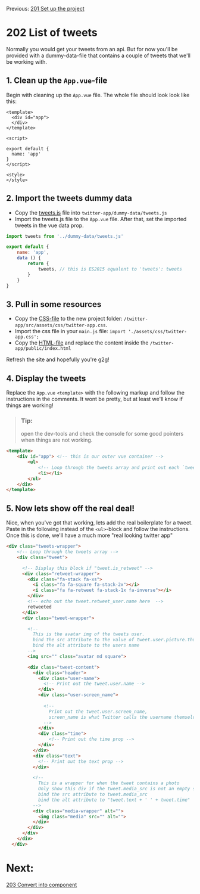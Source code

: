 Previous: [201 Set up the project](./201-setup.md)
# 202 List of tweets
Normally you would get your tweets from an api. But for now you'll be provided with a dummy-data-file that contains a couple of tweets that we'll be working with. 

## 1. Clean up the `App.vue`-file
Begin with cleaning up the `App.vue` file. The whole file should look look like this:

```vue
<template>
  <div id="app">
  </div>
</template>

<script>

export default {
  name: 'app'
}
</script>

<style>
</style>

```

## 2. Import the tweets dummy data
- Copy the [tweets.js](../../resources/twitter-app/tweets.js) file into `twitter-app/dummy-data/tweets.js`
- Import the tweets.js file to the `App.vue` file. After that, set the imported tweets in the vue data prop.

```javascript
import tweets from '../dummy-data/tweets.js'

export default {
    name: 'app',
    data () {
        return {
            tweets, // this is ES2015 equalent to 'tweets': tweets
        }
    }
}
```

## 3. Pull in some resources
- Copy the [CSS-file](../../resources/twitter-app/twitter-app.css) to the new project folder: `/twitter-app/src/assets/css/twitter-app.css`.
- Import the css file in your `main.js` file: `import './assets/css/twitter-app.css';`
- Copy the [HTML-file](../../resources/twitter-app/index.html) and replace the content inside the `/twitter-app/public/index.html`

Refresh the site and hopefully you're g2g!

## 4. Display the tweets
Replace the `App.vue` `<template>` with the following markup and follow the instructions in the comments. It wont be pretty, but at least we'll know if things are working!

>### Tip:
>open the dev-tools and check the console for some good pointers when things are not working.

```html
<template>
    <div id="app"> <!-- this is our outer vue container -->
        <ul>
            <!-- Loop through the tweets array and print out each `tweet.text` value -->
            <li></li>
        </ul>
    </div>
</template>
```

## 5. Now lets show off the real deal!
Nice, when you've got that working, lets add the real boilerplate for a tweet. Paste in the following instead of the `<ul>`-block and follow the instructions.
Once this is done, we'll have a much more "real looking twitter app"

```html
<div class="tweets-wrapper">
    <!-- Loop through the tweets array -->
    <div class="tweet">

      <!-- Display this block if "tweet.is_retweet" -->
      <div class="retweet-wrapper">
        <div class="fa-stack fa-xs">
          <i class="fa fa-square fa-stack-2x"></i>
          <i class="fa fa-retweet fa-stack-1x fa-inverse"></i>
        </div>
        <!-- echo out the tweet.retweet_user.name here  -->
        retweeted
      </div>
      <div class="tweet-wrapper">

        <!--
          This is the avatar img of the tweets user. 
          bind the src attribute to the value of tweet.user.picture.thumbnail
          bind the alt attribute to the users name
        -->
        <img src="" class="avatar md square">

        <div class="tweet-content">
          <div class="header">
            <div class="user-name">
              <!-- Print out the tweet.user.name -->
            </div>
            <div class="user-screen_name">
              
              <!-- 
                Print out the tweet.user.screen_name,
                screen_name is what Twitter calls the username themselves
              -->
            </div>
            <div class="time">
                <!-- Print out the time prop -->
            </div>
          </div>
          <div class="text">
            <!-- Print out the text prop -->
          </div>

          <!--
            This is a wrapper for when the tweet contains a photo
            Only show this div if the tweet.media_src is not an empty string
            bind the src attribute to tweet.media_src
            bind the alt attribute to "tweet.text + ' ' + tweet.time"
          -->
          <div class="media-wrapper" alt="">
            <img class="media" src="" alt="">
          </div>
        </div>
      </div>
    </div>
  </div>
```
# Next:
[203 Convert into component](./203-convert-into-components.md)
